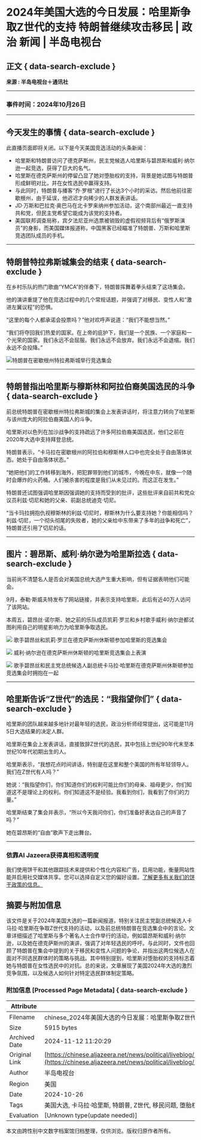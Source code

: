 # 2024年美国大选的今日发展：哈里斯争取Z世代的支持 特朗普继续攻击移民 | 政治 新闻 | 半岛电视台

## 正文 { data-search-exclude }


**来源 : 半岛电视台＋通讯社**

---

### 事件时间：2024年10月26日

---

## 今天发生的事情 { data-search-exclude }

此直播页面即将关闭。以下是今天美国竞选活动的头条新闻：

- 哈里斯和特朗普访问了德克萨斯州，民主党候选人哈里斯与碧昂斯和威利·纳尔逊一起竞选，获得了巨大的名气。
- 哈里斯在德克萨斯州的停留凸显了她对堕胎权的支持，背景是她试图与特朗普形成鲜明对比，并在女性选民中赢得支持。
- 与此同时，特朗普与播客“乔·罗根”进行了长达3个小时的采访。然后他前往密歇根州，由于延误，他迟迟才向稀少的人群发表讲话。
- JD·万斯和巴拉克·奥巴马在北卡罗来纳州参加活动，这个南部州最近一直支持共和党，但民主党希望它能成为该党的支持者。
- 美国联邦调查局称，宾夕法尼亚州选票被销毁的虚假视频背后有“俄罗斯演员”的身影，而美国媒体报道称，中国黑客已经瞄准了特朗普、万斯和哈里斯竞选团队成员的手机。

---

## 特朗普特拉弗斯城集会的结束 { data-search-exclude }

在乡村乐队的热门歌曲“YMCA”的伴奏下，特朗普挥舞着拳头结束了这场集会。

他的演讲重提了他在竞选过程中的几个常规话题，并强调了对移民、变性人和“激进左翼议程”的恐惧。

“这里的每个人都承诺会投票吗？”他对欢呼声说道：“我们不能想当然。”

“我们将夺回我们热爱的国家。在上帝的庇护下，我们是一个民族、一个家庭和一个光荣的国家。我们永远不会屈服。我们永远不会放弃。我们永远不会退缩。我们永远不会投降。”

![特朗普在密歇根州特拉弗斯城举行竞选集会](https://chinese.aljazeera.net/wp-content/uploads/2024/10/2024-10-26T030035Z_1204416705_RC238AASBHWN_RTRMADP_3_USA-ELECTION-TRUMP-1729914324-1729932332.webp?w=770&resize=770%2C515&quality=80)

---

## 特朗普指出哈里斯与穆斯林和阿拉伯裔美国选民的斗争 { data-search-exclude }

前总统特朗普在密歇根州特拉弗斯城的集会上发表讲话时，将注意力转向了哈里斯与该州庞大的阿拉伯裔美国人的斗争。

哈里斯对以色列在加沙战争的支持疏远了许多阿拉伯裔美国选民，他们之前在2020年大选中支持拜登总统。

特朗普表示，“卡马拉在密歇根州的阿拉伯和穆斯林人口中也完全处于自由落体状态。她处于自由落体状态。”

“她把他们的工作转移到海外，把犯罪带到他们的城市，今晚在中东，就像一个随时会爆炸的火药桶。人们被杀害的程度是我们从未见过的。而这正在发生。”

特朗普还试图强调哈里斯因强调她的支持而受到的批评，这些批评来自前共和党众议员利兹·切尼和她的父亲、前副总统迪克·切尼。

“当卡玛拉拥抱仇视穆斯林的利兹·切尼时，穆斯林为什么要支持她？你能相信吗？利兹·切尼，一个彻头彻尾的失败者，她的父亲给中东带来了多年的战争和死亡”，特朗普还引用了切尼的话。

---

## 图片：碧昂斯、威利·纳尔逊为哈里斯拉选 { data-search-exclude }

当前尚不清楚名人是否会对美国总统大选产生重大影响，但有证据表明他们可能会。

9月，泰勒·斯威夫特发布了网站链接，并表示支持哈里斯，此后有近40万人访问了该网站。

本周五，碧昂丝·诺尔斯、她之前的乐队成员凯莉·罗兰和乡村歌手威利·纳尔逊都试图利用自己的明星影响力为哈里斯争取选民。

![](https://chinese.aljazeera.net/wp-content/uploads/2024/10/2024-10-26T030350Z_761089210_RC22SAAQ3YJZ_RTRMADP_3_USA-ELECTION-HARRIS-BEYONCE-1729912386-1729931859.webp?w=770&resize=770%2C513&quality=80)
歌手碧昂丝和凯莉·罗兰在德克萨斯州休斯顿参加哈里斯的竞选集会

![](https://chinese.aljazeera.net/wp-content/uploads/2024/10/2024-10-26T012052Z_49821596_RC21SAADHR1B_RTRMADP_3_USA-ELECTION-HARRIS-BEYONCE-1729907284-1729932044.webp?w=770&resize=770%2C528&quality=80)
威利·纳尔逊在德克萨斯州休斯顿的哈里斯竞选集会上表演

![](https://chinese.aljazeera.net/wp-content/uploads/2024/10/2024-10-26T030938Z_411955925_RC22SAAAU8OQ_RTRMADP_3_USA-ELECTION-HARRIS-BEYONCE-3-1729912451-1729932062.webp?w=770&resize=770%2C513&quality=80)
歌手碧昂丝和民主党总统候选人副总统卡马拉·哈里斯在德克萨斯州休斯顿参加竞选集会时拥抱在一起

---

## 哈里斯告诉“Z世代”的选民：“我指望你们” { data-search-exclude }

哈里斯的团队越来越多地针对最年轻的选民，政治分析师经常提出，这可能是11月5日大选结果的决定人群。

哈里斯在集会上发表讲话，直接致辞Z世代的选民，其中包括上世纪90年代末至本世纪10年代初期出生的人。

哈里斯表示，“我想花点时间讲话，特别是在这里和整个美国的所有年轻领导人。我们在Z世代有人吗？”

她说：“我指望你们，你们知道你们的权利可能比你们的母亲、祖母更少，你们知道这不是理论上的权利。你们知道这不是经验。我看到你们，我看到了你们的力量。”

哈里斯结束了集会并表示，“所以今天我问你们，你们准备好表达自己的声音了吗？”

她在碧昂斯的“自由”歌声下走出舞台。

--- 

### 依靠Al Jazeera获得真相和透明度

我们使用饼干和其他跟踪技术来提供和个性化内容和广告，启用功能，衡量网站性能并启用社交媒体共享。您可以选择自定义您的偏好设置。[了解更多有关我们的饼干政策的信息。](https://privacy.aljazeera.net/cookie/)

## 摘要与附加信息

<!-- tcd_abstract -->
该文件是关于2024年美国大选的一篇新闻报道，特别关注民主党副总统候选人卡马拉·哈里斯在争取Z世代支持的活动，以及前总统特朗普在竞选集会中的言论。文章详细描述了哈里斯与多个著名人士合作举行的活动，例如碧昂斯和威利·纳尔逊，以及她在德克萨斯州的演讲，强调了对年轻选民的呼吁。与此同时，文件也回顾了特朗普在集会中提到的关于移民和变性人问题的争论，并指出这两位候选人在面对不同选民群体时的策略与挑战。其中特别提到，哈里斯对堕胎权的支持标志着她与特朗普在女性选民中的对抗。总的来说，文章展现了美国2024年大选的激烈竞争氛围，以及候选人如何针对特定选民群体制定策略。
<!-- tcd_abstract_end -->

### 附加信息 [Processed Page Metadata] { data-search-exclude }

| Attribute       | Value                                  |
|-----------------|----------------------------------------|
| Filename        | chinese_2024年美国大选的今日发展：哈里斯争取Z世代的支持特朗普继续攻击_.md                             |
| Size            | 5915 bytes                           |
| Archived Date   | 2024-11-12 11:20:29                             |
| Original Link   | [https://chinese.aljazeera.net/news/political/liveblog/2024/10/25/2024%E5%B9%B4%E7%BE%8E%E5%9B%BD%E5%A4%A7%E9%80%89%E7%9A%84%E4%BB%8A%E6%97%A5%E5%8F%91%E5%B1%95%E7%A2%A7%E6%98%82%E6%96%AF%E5%9C%A8%E5%BE%B7%E5%85%8B%E8%90%A8%E6%96%AF%E5%B7%9E%E9%9B%86](https://chinese.aljazeera.net/news/political/liveblog/2024/10/25/2024%E5%B9%B4%E7%BE%8E%E5%9B%BD%E5%A4%A7%E9%80%89%E7%9A%84%E4%BB%8A%E6%97%A5%E5%8F%91%E5%B1%95%E7%A2%A7%E6%98%82%E6%96%AF%E5%9C%A8%E5%BE%B7%E5%85%8B%E8%90%A8%E6%96%AF%E5%B7%9E%E9%9B%86)                       |
| Author          | 半岛电视台                               |
| Region          | 美国                               |
| Date            | 2024-10-26                                 |
| Tags            | 美国大选, 卡马拉·哈里斯, 特朗普, Z世代, 移民问题, 堕胎权, 选民策略                                 |
| Evaluation            | [Unknown type(update needed)]                                 |
<!-- tcd_table_end -->

本文由跨性别中文数字档案馆归档整理，仅供浏览。版权归原作者所有。
